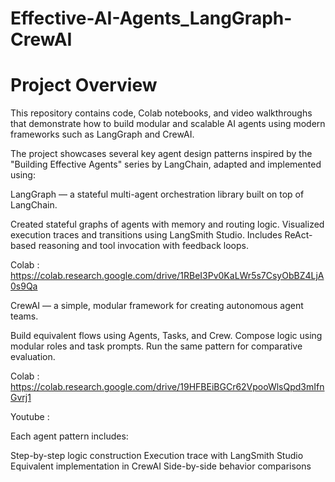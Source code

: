 # Effective-AI-Agents_LangGraph-CrewAI

# Project Overview

This repository contains code, Colab notebooks, and video walkthroughs that demonstrate how to build modular and scalable AI agents using modern frameworks such as LangGraph and CrewAI.

The project showcases several key agent design patterns inspired by the "Building Effective Agents" series by LangChain, adapted and implemented using:

LangGraph — a stateful multi-agent orchestration library built on top of LangChain.

Created stateful graphs of agents with memory and routing logic.
Visualized execution traces and transitions using LangSmith Studio.
Includes ReAct-based reasoning and tool invocation with feedback loops.

Colab : https://colab.research.google.com/drive/1RBeI3Pv0KaLWr5s7CsyObBZ4LjA0s9Qa

CrewAI — a simple, modular framework for creating autonomous agent teams.

Build equivalent flows using Agents, Tasks, and Crew.
Compose logic using modular roles and task prompts.
Run the same pattern for comparative evaluation.

Colab : https://colab.research.google.com/drive/19HFBEiBGCr62VpooWlsQpd3mIfnGvrj1

Youtube : 

Each agent pattern includes:

Step-by-step logic construction
Execution trace with LangSmith Studio
Equivalent implementation in CrewAI
Side-by-side behavior comparisons
